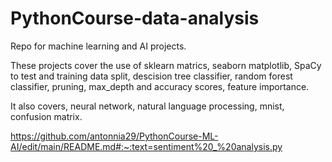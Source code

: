 # PythonCourse-data-analysis
Repo for machine learning and AI projects.

These projects cover the use of sklearn matrics, seaborn matplotlib, SpaCy to test and training data split, descision tree classifier, random forest classifier, pruning, max_depth and accuracy scores, feature importance.

It also covers, neural network, natural language processing, mnist, confusion matrix.



https://github.com/antonnia29/PythonCourse-ML-AI/edit/main/README.md#:~:text=sentiment%20_%20analysis.py
